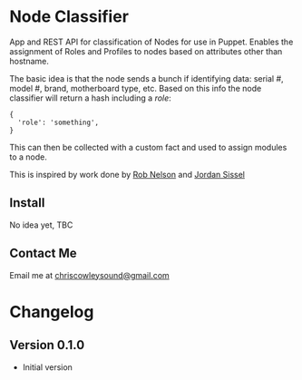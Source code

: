 # Node Classifier

App and REST API for classification of Nodes for use in Puppet. Enables the
assignment of Roles and Profiles to nodes based on attributes other than
hostname.

The basic idea is that the node sends a bunch if identifying data: serial #,
model #, brand, motherboard type, etc. Based on this info the node classifier
will return a hash including a _role_:

```
{
  'role': 'something',
}
```

This can then be collected with a custom fact and used to assign modules to
a node.

This is inspired by work done by [Rob Nelson](http://rnelson0.com/2014/07/14/intro-to-roles-and-profiles-with-puppet-and-hiera/) and [Jordan Sissel](https://github.com/jordansissel/puppet-examples/tree/master/nodeless-puppet)

## Install

No idea yet, TBC

## Contact Me

Email me at [chriscowleysound@gmail.com](mailto:chriscowleysound@gmail.com)

# Changelog

## Version 0.1.0

* Initial version
